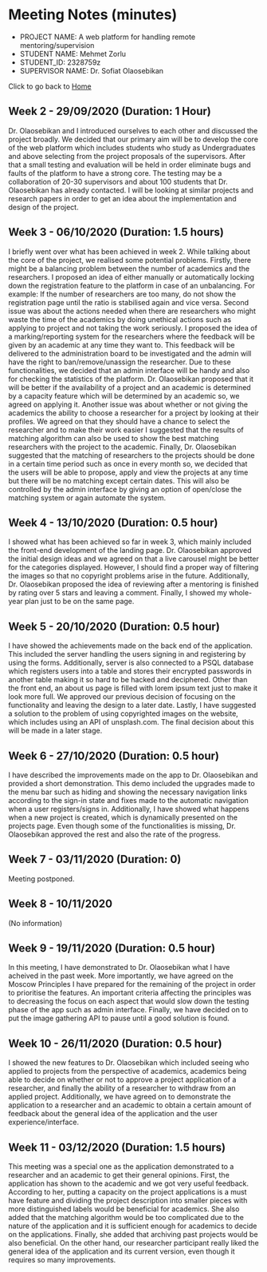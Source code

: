 # Meeting Notes (minutes)

* PROJECT NAME: A web platform for handling remote mentoring/supervision
* STUDENT NAME: Mehmet Zorlu
* STUDENT_ID: 2328759z
* SUPERVISOR NAME: Dr. Sofiat Olaosebikan 

Click to go back to [Home](https://github.com/MehmetZorlu07/remote-mentoring)

## Week 2 - 29/09/2020 (Duration: 1 Hour)
Dr. Olaosebikan and I introduced ourselves to each other and discussed the project broadly. We decided that our primary aim will be to develop the core of the web platform which includes students who study as Undergraduates and above selecting from the project proposals of the supervisors. After that a small testing and evaluation will be held in order eliminate bugs and faults of the platform to have a strong core. The testing may be a collaboration of 20-30 supervisors and about 100 students that Dr. Olaosebikan has already contacted. I will be looking at similar projects and research papers in order to get an idea about the implementation and design of the project. 

## Week 3 - 06/10/2020 (Duration: 1.5 hours)
I briefly went over what has been achieved in week 2. While talking about the core of the project, we realised some potential problems. Firstly, there might be a balancing problem between the number of academics and the researchers. I proposed an idea of either manually or automatically locking down the registration feature to the platform in case of an unbalancing. For example: If the number of researchers are too many, do not show the registration page until the ratio is stabilised again and vice versa. Second issue was about the actions needed when there are researchers who might waste the time of the academics by doing unethical actions such as applying to project and not taking the work seriously. I proposed the idea of a marking/reporting system for the researchers where the feedback will be given by an academic at any time they want to. This feedback will be delivered to the administration board to be investigated and the admin will have the right to ban/remove/unassign the researcher. Due to these functionalities, we decided that an admin interface will be handy and also for checking the statistics of the platform. Dr. Olaosebikan proposed that it will be better if the availability of a project and an academic is determined by a capacity feature which will be determined by an academic so, we agreed on applying it. Another issue was about whether or not giving the academics the ability to choose a researcher for a project by looking at their profiles. We agreed on that they should have a chance to select the researcher and to make their work easier I suggested that the results of matching algorithm can also be used to show the best matching researchers with the project to the academic. Finally, Dr. Olaosebikan suggested that the matching of researchers to the projects should be done in a certain time period such as once in every month so, we decided that the users will be able to propose, apply and view the projects at any time but there will be no matching except certain dates. This will also be controlled by the admin interface by giving an option of open/close the matching system or again automate the system. 

## Week 4 - 13/10/2020 (Duration: 0.5 hour)
I showed what has been achieved so far in week 3, which mainly included the front-end development of the landing page. Dr. Olaosebikan approved the initial design ideas and we agreed on that a live carousel might be better for the categories displayed. However, I should find a proper way of filtering the images so that no copyright problems arise in the future. Additionally, Dr. Olaosebikan proposed the idea of reviewing after a mentoring is finished by rating over 5 stars and leaving a comment. Finally, I showed my whole-year plan just to be on the same page. 

## Week 5 - 20/10/2020 (Duration: 0.5 hour)
I have showed the achievements made on the back end of the application. This included the server handling the users signing in and registering by using the forms. Additionally, server is also connected to a PSQL database which registers users into a table and stores their encrypted passwords in another table making it so hard to be hacked and deciphered. Other than the front end, an about us page is filled with lorem ipsum text just to make it look more full. We approved our previous decision of focusing on the functionality and leaving the design to a later date. Lastly, I have suggested a solution to the problem of using copyrighted images on the website, which includes using an API of unsplash.com. The final decision about this will be made in a later stage. 

## Week 6 - 27/10/2020 (Duration: 0.5 hour)
I have described the improvements made on the app to Dr. Olaosebikan and provided a short demonstration. This demo included the upgrades made to the menu bar such as hiding and showing the necessary navigation links according to the sign-in state and fixes made to the automatic navigation when a user registers/signs in. Additionally, I have showed what happens when a new project is created, which is dynamically presented on the projects page. Even though some of the functionalities is missing, Dr. Olaosebikan approved the rest and also the rate of the progress. 

## Week 7 - 03/11/2020 (Duration: 0)
Meeting postponed. 


## Week 8 - 10/11/2020
(No information)


## Week 9 - 19/11/2020 (Duration: 0.5 hour)
In this meeting, I have demonstrated to Dr. Olaosebikan what I have acheived in the past week. More importantly, we have agreed on the Moscow Principles I have prepared for the remaining of the project in order to prioritise the features. An important criteria affecting the principles was to decreasing the focus on each aspect that would slow down the testing phase of the app such as admin interface. Finally, we have decided on to put the image gathering API to pause until a good solution is found. 


## Week 10 - 26/11/2020 (Duration: 0.5 hour)
I showed the new features to Dr. Olaosebikan which included seeing who applied to projects from the perspective of academics, academics being able to decide on whether or not to approve a project application of a researcher, and finally the ability of a researcher to withdraw from an applied project. Additionally, we have agreed on to demonstrate the application to a researcher and an academic to obtain a certain amount of feedback about the general idea of the application and the user experience/interface. 

## Week 11 - 03/12/2020 (Duration: 1.5 hours)
This meeting was a special one as the application demonstrated to a researcher and an academic to get their general opinions. First, the application has shown to the academic and we got very useful feedback. According to her, putting a capacity on the project applications is a must have feature and dividing the project description into smaller pieces with more distinguished labels would be beneficial for academics. She also added that the matching algorithm would be too complicated due to the nature of the application and it is sufficient enough for academics to decide on the applications. Finally, she added that archiving past projects would be also beneficial. On the other hand, our researcher participant really liked the general idea of the application and its current version, even though it requires so many improvements. 
